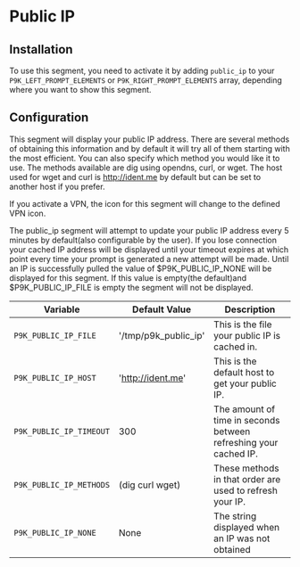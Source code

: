 # Public IP

## Installation

To use this segment, you need to activate it by adding `public_ip` to your
`P9K_LEFT_PROMPT_ELEMENTS` or `P9K_RIGHT_PROMPT_ELEMENTS` array, depending
where you want to show this segment.

## Configuration

This segment will display your public IP address. There are several methods of obtaining this
information and by default it will try all of them starting with the most efficient. You can
also specify which method you would like it to use. The methods available are dig using opendns,
curl, or wget. The host used for wget and curl is http://ident.me by default but can be set to
another host if you prefer.

If you activate a VPN, the icon for this segment will change to the defined VPN icon.

The public_ip segment will attempt to update your public IP address every 5 minutes by default(also
configurable by the user). If you lose connection your cached IP address will be displayed until
your timeout expires at which point every time your prompt is generated a new attempt will be made.
Until an IP is successfully pulled the value of $P9K_PUBLIC_IP_NONE will be displayed for
this segment. If this value is empty(the default)and $P9K_PUBLIC_IP_FILE is empty the
segment will not be displayed.

| Variable | Default Value | Description |
|----------|---------------|-------------|
|`P9K_PUBLIC_IP_FILE`|'/tmp/p9k_public_ip'|This is the file your public IP is cached in.|
|`P9K_PUBLIC_IP_HOST`|'http://ident.me'|This is the default host to get your public IP.|
|`P9K_PUBLIC_IP_TIMEOUT`|300|The amount of time in seconds between refreshing your cached IP.|
|`P9K_PUBLIC_IP_METHODS`|(dig curl wget)| These methods in that order are used to refresh your IP.|
|`P9K_PUBLIC_IP_NONE`|None|The string displayed when an IP was not obtained|
